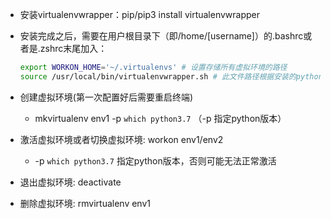* 安装virtualenvwrapper：pip/pip3 install virtualenvwrapper

* 安装完成之后，需要在用户根目录下（即/home/[username]）的.bashrc或者是.zshrc末尾加入：
    ```bash
    export WORKON_HOME='~/.virtualenvs' # 设置存储所有虚拟环境的路径
    source /usr/local/bin/virtualenvwrapper.sh # 此文件路径根据安装的python环境地址而定
    ```

* 创建虚拟环境(第一次配置好后需要重启终端)
    * mkvirtualenv env1 -p `which python3.7`  （-p 指定python版本） 

* 激活虚拟环境或者切换虚拟环境: workon env1/env2
    * -p `which python3.7` 指定python版本，否则可能无法正常激活

* 退出虚拟环境: deactivate

* 删除虚拟环境: rmvirtualenv env1
